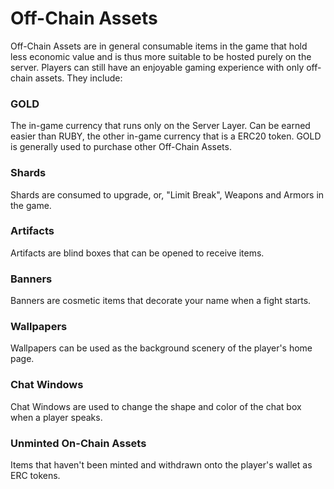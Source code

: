 # Off-Chain Assets

Off-Chain Assets are in general consumable items in the game that hold less economic value and is thus more suitable to be hosted purely on the server. Players can still have an enjoyable gaming experience with only off-chain assets. They include:

### GOLD

The in-game currency that runs only on the Server Layer. Can be earned easier than RUBY, the other in-game currency that is a ERC20 token. GOLD is generally used to purchase other Off-Chain Assets.

### Shards

Shards are consumed to upgrade, or, "Limit Break", Weapons and Armors in the game.

### Artifacts

Artifacts are blind boxes that can be opened to receive items.

### Banners

Banners are cosmetic items that decorate your name when a fight starts.

### Wallpapers

Wallpapers can be used as the background scenery of the player's home page.

### Chat Windows

Chat Windows are used to change the shape and color of the chat box when a player speaks.

### Unminted On-Chain Assets

Items that haven't been minted and withdrawn onto the player's wallet as ERC tokens.

